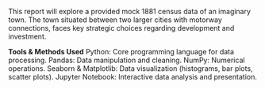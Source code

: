 This report will explore a provided mock 1881 census data of an imaginary town. The town situated between two larger cities with motorway connections, faces key strategic choices regarding development and investment.

**Tools & Methods Used**
Python: Core programming language for data processing.
Pandas: Data manipulation and cleaning.
NumPy: Numerical operations.
Seaborn & Matplotlib: Data visualization (histograms, bar plots, scatter plots).
Jupyter Notebook: Interactive data analysis and presentation.
